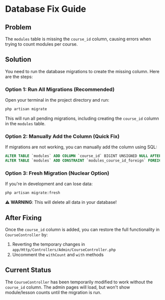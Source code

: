 # Database Fix Guide

## Problem
The `modules` table is missing the `course_id` column, causing errors when trying to count modules per course.

## Solution

You need to run the database migrations to create the missing column. Here are the steps:

### Option 1: Run All Migrations (Recommended)
Open your terminal in the project directory and run:
```bash
php artisan migrate
```

This will run all pending migrations, including creating the `course_id` column in the `modules` table.

### Option 2: Manually Add the Column (Quick Fix)
If migrations are not working, you can manually add the column using SQL:

```sql
ALTER TABLE `modules` ADD COLUMN `course_id` BIGINT UNSIGNED NULL AFTER `id`;
ALTER TABLE `modules` ADD CONSTRAINT `modules_course_id_foreign` FOREIGN KEY (`course_id`) REFERENCES `courses` (`id`) ON DELETE CASCADE;
```

### Option 3: Fresh Migration (Nuclear Option)
If you're in development and can lose data:
```bash
php artisan migrate:fresh
```
⚠️ **WARNING**: This will delete all data in your database!

## After Fixing

Once the `course_id` column is added, you can restore the full functionality in `CourseController` by:
1. Reverting the temporary changes in `app/Http/Controllers/Admin/CourseController.php`
2. Uncomment the `withCount` and `with` methods

## Current Status

The `CourseController` has been temporarily modified to work without the `course_id` column. The admin pages will load, but won't show module/lesson counts until the migration is run.
